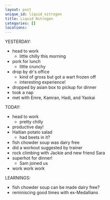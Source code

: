 ```yaml
---
layout: post
unique_id: liquid_nitrogen
title: Liquid Nitrogen
categories: []
locations: 
---
```


YESTERDAY:
* head to work
  * little chilly this morning
* pork for lunch
  * little crunchy
* drop by dr's office
  * kind of gross but got a wart frozen off
  * interesting experience!
* dropped by asian box to pickup for dinner
* took a nap
* met with Emre, Kamran, Hadi, and Yaokai

TODAY:
* head to work
  * pretty chilly
* productive day!
* Haitian potato salad
  * had beets in it?
* fish chowder soup was dairy free
* did a workout suggested by trainer
* rock climbing with Jackie and new friend Sara
* superhot for dinner!
  * Sam joined us
* work work work

LEARNINGS:
* fish chowder soup can be made dairy free?
* reminiscing good times with ex-Medallians
